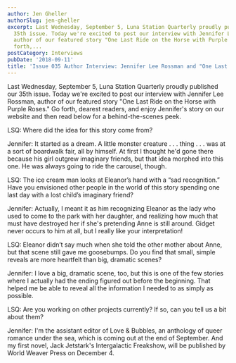 ```yaml
---
author: Jen Gheller
authorSlug: jen-gheller
excerpt: Last Wednesday, September 5, Luna Station Quarterly proudly published our
  35th issue. Today we're excited to post our interview with Jennifer Lee Rossman,
  author of our featured story "One Last Ride on the Horse with Purple Roses." Go
  forth,...
postCategory: Interviews
pubDate: '2018-09-11'
title: 'Issue 035 Author Interview: Jennifer Lee Rossman and "One Last Ride . . ."'
---
```

Last Wednesday, September 5, Luna Station Quarterly proudly published our 35th issue. Today we're excited to post our interview with Jennifer Lee Rossman, author of our featured story "One Last Ride on the Horse with Purple Roses." Go forth, dearest readers, and enjoy Jennifer's story on our website and then read below for a behind-the-scenes peek.

LSQ: Where did the idea for this story come from?

Jennifer: It started as a dream. A little monster creature . . . thing . . . was at a sort of boardwalk fair, all by himself. At first I thought he'd gone there because his girl outgrew imaginary friends, but that idea morphed into this one. He was always going to ride the carousel, though.

LSQ: The ice cream man looks at Eleanor’s hand with a “sad recognition.” Have you envisioned other people in the world of this story spending one last day with a lost child’s imaginary friend?

Jennifer: Actually, I meant it as him recognizing Eleanor as the lady who used to come to the park with her daughter, and realizing how much that must have destroyed her if she's pretending Anne is still around. Gidget never occurs to him at all, but I really like your interpretation!

LSQ: Eleanor didn’t say much when she told the other mother about Anne, but that scene still gave me goosebumps. Do you find that small, simple reveals are more heartfelt than big, dramatic scenes?

Jennifer: I love a big, dramatic scene, too, but this is one of the few stories where I actually had the ending figured out before the beginning. That helped me be able to reveal all the information I needed to as simply as possible.

LSQ: Are you working on other projects currently? If so, can you tell us a bit about them?

Jennifer: I'm the assistant editor of Love &amp; Bubbles, an anthology of queer romance under the sea, which is coming out at the end of September. And my first novel, Jack Jetstark's Intergalactic Freakshow, will be published by World Weaver Press on December 4.

&nbsp;